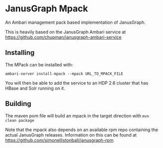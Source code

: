# JanusGraph Mpack

An Ambari management pack based implementation of JanusGraph.

This is heavily based on the JanusGraph Ambari service at https://github.com/chupman/janusgraph-ambari-service

## Installing

The MPack can be installed with:

```
ambari-server install-mpack --mpack URL_TO_MPACK_FILE
```

You will then be able to add the service to an HDP 2.6 cluster that has HBase and Solr running on it.

## Building

The maven pom file will build an mpack in the target direction with `mvn clean package`

Note that the mpack also depends on an available rpm repo containing the actual JanusGraph releases. Information on this can be found at https://github.com/simonellistonball/janusgraph-rpm